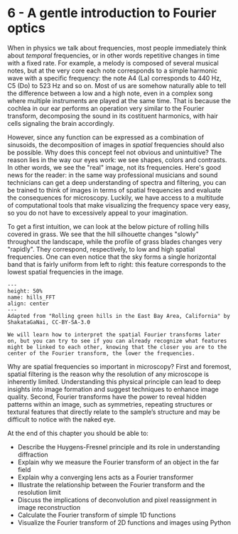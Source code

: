 # 6 - A gentle introduction to Fourier optics

When in physics we talk about frequencies, most people immediately think about _temporal_ frequencies, or in other words repetitive changes in time with a fixed rate. For example, a melody is composed of several musical notes, but at the very core each note corresponds to a simple harmonic wave with a specific frequency: the note A4 (La) corresponds to 440 Hz, C5 (Do) to 523 Hz and so on. Most of us are somehow naturally able to tell the difference between a low and a high note, even in a complex song where multiple instruments are played at the same time. That is because the cochlea in our ear performs an operation very similar to the Fourier transform, decomposing the sound in its costituent harmonics, with hair cells signaling the brain accordingly.

However, since any function can be expressed as a combination of sinusoids, the decomposition of images in _spatial_ frequencies should also be possible. Why does this concept feel not obvious and unintuitive? The reason lies in the way our eyes work: we see shapes, colors and contrasts. In other words, we see the "real" image, not its frequencies. Here's good news for the reader: in the same way professional musicians and sound technicians can get a deep understanding of spectra and filtering, you can be trained to think of images in terms of spatial frequencies and evaluate the consequences for microscopy. Luckily, we have access to a multitude of computational tools that make visualizing the frequency space very easy, so you do not have to excessively appeal to your imagination.

To get a first intuition, we can look at the below picture of rolling hills covered in grass. We see that the hill silhouette changes "slowly" throughout the landscape, while the profile of grass blades changes very "rapidly". They correspond, respectively, to low and high spatial frequencies. One can even notice that the sky forms a single horizontal band that is fairly uniform from left to right: this feature corresponds to the lowest spatial frequencies in the image.

```{figure} ../figures/hills_FFT.png
---
height: 50%
name: hills_FFT
align: center
---
Adapted from "Rolling green hills in the East Bay Area, California" by ShakataGaNai, CC-BY-SA-3.0
```

```{tip}
We will learn how to interpret the spatial Fourier transforms later on, but you can try to see if you can already recognize what features might be linked to each other, knowing that the closer you are to the center of the Fourier transform, the lower the frequencies.
```

Why are spatial frequencies so important in microscopy? First and foremost, spatial filtering is the reason why the resolution of any microscope is inherently limited. Understanding this physical principle can lead to deep insights into image formation and suggest techniques to enhance image quality. Second, Fourier transforms have the power to reveal hidden patterns within an image, such as symmetries, repeating structures or textural features that directly relate to the sample’s structure and may be difficult to notice with the naked eye.

At the end of this chapter you should be able to:
- Describe the Huygens-Fresnel principle and its role in understanding diffraction
- Explain why we measure the Fourier transform of an object in the far field
- Explain why a converging lens acts as a Fourier transformer
- Illustrate the relationship between the Fourier transform and the resolution limit
- Discuss the implications of deconvolution and pixel reassignment in image reconstruction
- Calculate the Fourier transform of simple 1D functions
- Visualize the Fourier transform of 2D functions and images using Python
